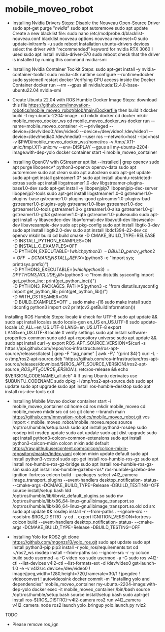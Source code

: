 # mobile_moveo_robot
- Installing Nvidia Drivers
Steps:
Disable the Nouveau Open-Source Driver
sudo apt-get purge "*nvidia*"
sudo apt autoremove
sudo apt update
Create a new blacklist file: 
sudo nano /etc/modprobe.d/blacklist-nouveau.conf
blacklist nouveau
options nouveau modeset=0
sudo update-initramfs -u
sudo reboot
Installation
ubuntu-drivers devices
select the driver with "recommended" keyword for nvidia RTX 3060 I used
sudo apt install nvidia-driver-570
sudo reboot
check that the driver is installed by runing this command
nvidia-smi

- Installing Nvidia Container Toolkit
Steps:
sudo apt-get install -y nvidia-container-toolkit
sudo nvidia-ctk runtime configure --runtime=docker
sudo systemctl restart docker
Verifying GPU access inside the Docker Container
docker run --rm --gpus all nvidia/cuda:12.4.0-base-ubuntu22.04 nvidia-smi

- Create Ubuntu 22.04 with ROS Humble Docker Image
Steps:
download this file
https://github.com/innovation-robotics/mobile_moveo_robot/blob/main/Dockerfile
then build it
docker build -t my-ubuntu-2204-image .
cd
mkdir docker
cd docker
mkdir mobile_moveo_docker_ws
cd mobile_moveo_docker_ws
docker run --name=mobile_moveo_container -it --privileged --device=/dev/video0:/dev/video0 --device=/dev/video1:/dev/video1 --device=/dev/media0:/dev/media0 --user ros --network=host --ipc=host -v $PWD/mobile_moveo_docker_ws:/home/ros -v /tmp/.X11-unix:/tmp/.X11-unix:rw --env=DISPLAY --gpus all my-ubuntu-2204-image:with-dep-yolo
docker container start -i mobile_moveo_container

- Installing OpenCV with GStreamer
apt list --installed | grep opencv
sudo apt purge libopencv* python3-opencv opencv-data
sudo apt autoremove
sudo apt clean
sudo apt autoclean
sudo apt-get update
sudo apt-get install gstreamer1.0*
sudo apt install ubuntu-restricted-extras
sudo apt install libgstreamer1.0-dev libgstreamer-plugins-base1.0-dev
sudo apt-get install -y libopenjpip7 libopenjpip-dec-server libopenjp2-tools
sudo apt-get install libgstreamer1.0–0 gstreamer1.0-plugins-base gstreamer1.0-plugins-good gstreamer1.0-plugins-bad gstreamer1.0-plugins-ugly gstreamer1.0-libav gstreamer1.0-doc gstreamer1.0-tools gstreamer1.0-x gstreamer1.0-alsa gstreamer1.0-gl gstreamer1.0-gtk3 gstreamer1.0-qt5 gstreamer1.0-pulseaudio
sudo apt-get install -y libavcodec-dev libavformat-dev libavutil-dev libswscale-dev libavresample-dev
sudo apt pkg-config
sudo apt install libgtk-3-dev
sudo apt install libgtk2.0-dev
sudo apt install libdc1394–22-dev
cd opencv
mkdir build
cd build
cmake -D CMAKE_BUILD_TYPE=RELEASE \
-D INSTALL_PYTHON_EXAMPLES=ON \
-D INSTALL_C_EXAMPLES=OFF \
-D PYTHON_EXECUTABLE=$(which python3) \
-D BUILD_opencv_python2=OFF \
-D CMAKE_INSTALL_PREFIX=$(python3 -c "import sys; print(sys.prefix)") \
-D PYTHON3_EXECUTABLE=$(which python3) \
-D PYTHON3_INCLUDE_DIR=$(python3 -c "from distutils.sysconfig import get_python_inc; print(get_python_inc())") \
-D PYTHON3_PACKAGES_PATH=$(python3 -c "from distutils.sysconfig import get_python_lib; print(get_python_lib())") \
-D WITH_GSTREAMER=ON \
-D BUILD_EXAMPLES=OFF ..
sudo make -j16
sudo make install
sudo ldconfig
python3
import cv2
print(cv2.getBuildInformation())

Installing ROS Humble
Steps:
locale  # check for UTF-8
sudo apt update && sudo apt install locales
sudo locale-gen en_US en_US.UTF-8
sudo update-locale LC_ALL=en_US.UTF-8 LANG=en_US.UTF-8
export LANG=en_US.UTF-8
locale  # verify settings
sudo apt install software-properties-common
sudo add-apt-repository universe
sudo apt update && sudo apt install curl -y
export ROS_APT_SOURCE_VERSION=$(curl -s https://api.github.com/repos/ros-infrastructure/ros-apt-source/releases/latest | grep -F "tag_name" | awk -F\" '{print $4}')
curl -L -o /tmp/ros2-apt-source.deb "https://github.com/ros-infrastructure/ros-apt-source/releases/download/${ROS_APT_SOURCE_VERSION}/ros2-apt-source_${ROS_APT_SOURCE_VERSION}.$(. /etc/os-release && echo $VERSION_CODENAME)_all.deb" # If using Ubuntu derivates use $UBUNTU_CODENAME
sudo dpkg -i /tmp/ros2-apt-source.deb
sudo apt update
sudo apt upgrade
sudo apt install ros-humble-desktop
sudo apt install ros-dev-tools
exit

- Installing Mobile Moveo
docker container start -i mobile_moveo_container
cd home
cd ros
mkdir mobile_moveo
cd mobile_moveo
mkdir src
cd src
git clone --branch main https://github.com/innovation-robotics/mobile_moveo_robot.git
vcs import < mobile_moveo_robot/mobile_moveo.repos
source /opt/ros/humble/setup.bash
sudo apt install python3-rosdep
sudo rosdep init
rosdep update
sudo apt update
sudo apt dist-upgrade
sudo apt install python3-colcon-common-extensions
sudo apt install python3-colcon-mixin
colcon mixin add default https://raw.githubusercontent.com/colcon/colcon-mixin-repository/master/index.yaml
colcon mixin update default
sudo apt install python3-vcstool
sudo apt-get install ros-humble-ros-gz
sudo apt install ros-humble-ros-gz-bridge
sudo apt install ros-humble-ros-gz-sim
sudo apt install ros-humble-gazebo-ros* ros-humble-gazebo-dev ignition-fortress
colcon build --packages-select v4l2_camera image_transport_plugins --event-handlers desktop_notification- status- --cmake-args -DCMAKE_BUILD_TYPE=Release -DBUILD_TESTING=OFF
source install/setup.bash
ldd /opt/ros/humble/lib/librviz_default_plugins.so
sudo mv /opt/ros/humble/lib/x86_64-linux-gnu/libimage_transport.so /opt/ros/humble/lib/x86_64-linux-gnu/libimage_transport.so.old
cd src
sudo apt update && rosdep install -r --from-paths . --ignore-src --rosdistro $ROS_DISTRO -y
cd ..
export IGNITION_VERSION=fortress
colcon build --event-handlers desktop_notification- status- --cmake-args -DCMAKE_BUILD_TYPE=Release -DBUILD_TESTING=OFF

- Installing Yolo for ROS2
git clone https://github.com/mgonzs13/yolo_ros.git
sudo apt update
sudo apt install python3-pip
pip3 install -r yolo_ros/requirements.txt
cd ~/ros2_ws
rosdep install --from-paths src --ignore-src -r -y
colcon build
sudo usermod -a -G video ros
sudo usermod -a -G sudo ros
v4l2-ctl --list-devices
v4l2-ctl --list-formats-ext -d /dev/video0
gst-launch-1.0 -e -v v4l2src device=/dev/video0 ! image/jpeg,width=1280,height=720,framerate=30/1 ! jpegdec ! videoconvert ! autovideosink
docker commit -m "Installing yolo and dependencies" mobile_moveo_container my-ubuntu-2204-image:with-dep-yolo
docker exec -it mobile_moveo_container /bin/bash
source /opt/ros/humble/setup.bash
source install/setup.bash
sudo apt-get install ros-${ROS_DISTRO}-v4l2-camera
ros2 run v4l2_camera v4l2_camera_node
ros2 launch yolo_bringup yolo.launch.py
rviz2

TODO
- Please remove ros_ign
